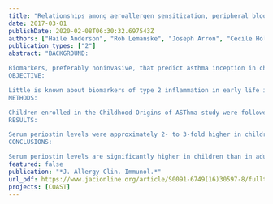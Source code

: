 ```yaml
---
title: "Relationships among aeroallergen sensitization, peripheral blood eosinophils, and periostin in pediatric asthma development"
date: 2017-03-01
publishDate: 2020-02-08T06:30:32.697543Z
authors: ["Haile Anderson", "Rob Lemanske", "Joseph Arron", "Cecile Holweg", "Victoria Rajamanickam", "Ronald Gangnon", "Jim Gern", "Dan Jackson"]
publication_types: ["2"]
abstract: "BACKGROUND:

Biomarkers, preferably noninvasive, that predict asthma inception in children are lacking.
OBJECTIVE:

Little is known about biomarkers of type 2 inflammation in early life in relation to asthma inception. We evaluated aeroallergen sensitization, peripheral blood eosinophils, and serum periostin as potential biomarkers of asthma in children.
METHODS:

Children enrolled in the Childhood Origins of ASThma study were followed prospectively from birth. Blood samples were collected at ages 2, 4, 6, and 11 years, and serum-specific IgE levels, blood eosionophil counts, and periostin levels were measured in 244 children. Relationships among these biomarkers, age, and asthma were assessed.
RESULTS:

Serum periostin levels were approximately 2- to 3-fold higher in children than previously observed adult levels. Levels were highest at 2 years (145 ng/mL), and did not change significantly between 4 and 11 years (128 and 130 ng/mL). Age 2 year periostin level of 150 ng/mL or more predicted asthma at age 6 years (odds ratio [OR], 2.3; 95% CI, 1.3-4.4). Eosinophil count of 300 cells/μL or more and aeroallergen sensitization at age 2 years were each associated with increased risk of asthma at age 6 years (OR, 3.1; 95% CI, 1.7-6.0 and OR, 3.3; 95% CI, 1.7-6.3). Children with any 2 of the biomarkers had a significantly increased risk of developing asthma by school age (≥2 biomarkers vs none: OR, 6.6; 95% CI, 2.7-16.0).
CONCLUSIONS:

Serum periostin levels are significantly higher in children than in adults, likely due to bone turnover, which impairs clinical utility in children. Early life aeroallergen sensitization and elevated blood eosinophils are robust predictors of asthma development. Children with evidence of activation of multiple pathways of type 2 inflammation in early life are at greatest risk for asthma development."
featured: false
publication: "*J. Allergy Clin. Immunol.*"
url_pdf: https://www.jacionline.org/article/S0091-6749(16)30597-8/fulltext
projects: [COAST]
---
```


